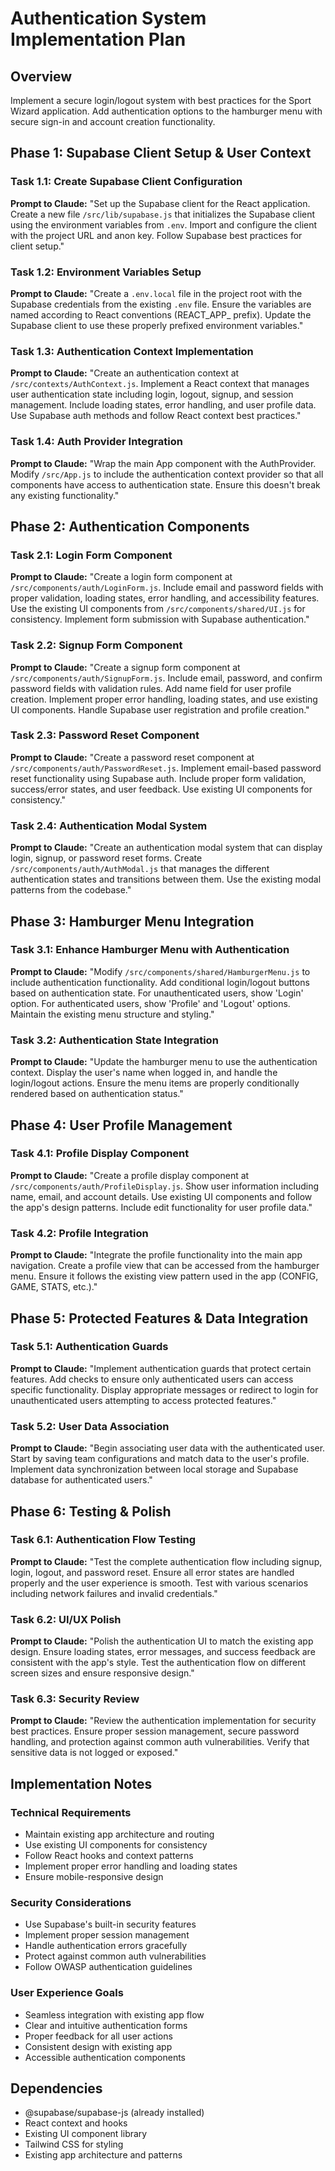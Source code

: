 # Authentication System Implementation Plan

## Overview
Implement a secure login/logout system with best practices for the Sport Wizard application. Add authentication options to the hamburger menu with secure sign-in and account creation functionality.

## Phase 1: Supabase Client Setup & User Context

### Task 1.1: Create Supabase Client Configuration
**Prompt to Claude:** "Set up the Supabase client for the React application. Create a new file `/src/lib/supabase.js` that initializes the Supabase client using the environment variables from `.env`. Import and configure the client with the project URL and anon key. Follow Supabase best practices for client setup."

### Task 1.2: Environment Variables Setup
**Prompt to Claude:** "Create a `.env.local` file in the project root with the Supabase credentials from the existing `.env` file. Ensure the variables are named according to React conventions (REACT_APP_ prefix). Update the Supabase client to use these properly prefixed environment variables."

### Task 1.3: Authentication Context Implementation
**Prompt to Claude:** "Create an authentication context at `/src/contexts/AuthContext.js`. Implement a React context that manages user authentication state including login, logout, signup, and session management. Include loading states, error handling, and user profile data. Use Supabase auth methods and follow React context best practices."

### Task 1.4: Auth Provider Integration
**Prompt to Claude:** "Wrap the main App component with the AuthProvider. Modify `/src/App.js` to include the authentication context provider so that all components have access to authentication state. Ensure this doesn't break any existing functionality."

## Phase 2: Authentication Components

### Task 2.1: Login Form Component
**Prompt to Claude:** "Create a login form component at `/src/components/auth/LoginForm.js`. Include email and password fields with proper validation, loading states, error handling, and accessibility features. Use the existing UI components from `/src/components/shared/UI.js` for consistency. Implement form submission with Supabase authentication."

### Task 2.2: Signup Form Component
**Prompt to Claude:** "Create a signup form component at `/src/components/auth/SignupForm.js`. Include email, password, and confirm password fields with validation rules. Add name field for user profile creation. Implement proper error handling, loading states, and use existing UI components. Handle Supabase user registration and profile creation."

### Task 2.3: Password Reset Component
**Prompt to Claude:** "Create a password reset component at `/src/components/auth/PasswordReset.js`. Implement email-based password reset functionality using Supabase auth. Include proper form validation, success/error states, and user feedback. Use existing UI components for consistency."

### Task 2.4: Authentication Modal System
**Prompt to Claude:** "Create an authentication modal system that can display login, signup, or password reset forms. Create `/src/components/auth/AuthModal.js` that manages the different authentication states and transitions between them. Use the existing modal patterns from the codebase."

## Phase 3: Hamburger Menu Integration

### Task 3.1: Enhance Hamburger Menu with Authentication
**Prompt to Claude:** "Modify `/src/components/shared/HamburgerMenu.js` to include authentication functionality. Add conditional login/logout buttons based on authentication state. For unauthenticated users, show 'Login' option. For authenticated users, show 'Profile' and 'Logout' options. Maintain the existing menu structure and styling."

### Task 3.2: Authentication State Integration
**Prompt to Claude:** "Update the hamburger menu to use the authentication context. Display the user's name when logged in, and handle the login/logout actions. Ensure the menu items are properly conditionally rendered based on authentication status."

## Phase 4: User Profile Management

### Task 4.1: Profile Display Component
**Prompt to Claude:** "Create a profile display component at `/src/components/auth/ProfileDisplay.js`. Show user information including name, email, and account details. Use existing UI components and follow the app's design patterns. Include edit functionality for user profile data."

### Task 4.2: Profile Integration
**Prompt to Claude:** "Integrate the profile functionality into the main app navigation. Create a profile view that can be accessed from the hamburger menu. Ensure it follows the existing view pattern used in the app (CONFIG, GAME, STATS, etc.)."

## Phase 5: Protected Features & Data Integration

### Task 5.1: Authentication Guards
**Prompt to Claude:** "Implement authentication guards that protect certain features. Add checks to ensure only authenticated users can access specific functionality. Display appropriate messages or redirect to login for unauthenticated users attempting to access protected features."

### Task 5.2: User Data Association
**Prompt to Claude:** "Begin associating user data with the authenticated user. Start by saving team configurations and match data to the user's profile. Implement data synchronization between local storage and Supabase database for authenticated users."

## Phase 6: Testing & Polish

### Task 6.1: Authentication Flow Testing
**Prompt to Claude:** "Test the complete authentication flow including signup, login, logout, and password reset. Ensure all error states are handled properly and the user experience is smooth. Test with various scenarios including network failures and invalid credentials."

### Task 6.2: UI/UX Polish
**Prompt to Claude:** "Polish the authentication UI to match the existing app design. Ensure loading states, error messages, and success feedback are consistent with the app's style. Test the authentication flow on different screen sizes and ensure responsive design."

### Task 6.3: Security Review
**Prompt to Claude:** "Review the authentication implementation for security best practices. Ensure proper session management, secure password handling, and protection against common auth vulnerabilities. Verify that sensitive data is not logged or exposed."

## Implementation Notes

### Technical Requirements
- Maintain existing app architecture and routing
- Use existing UI components for consistency
- Follow React hooks and context patterns
- Implement proper error handling and loading states
- Ensure mobile-responsive design

### Security Considerations
- Use Supabase's built-in security features
- Implement proper session management
- Handle authentication errors gracefully
- Protect against common auth vulnerabilities
- Follow OWASP authentication guidelines

### User Experience Goals
- Seamless integration with existing app flow
- Clear and intuitive authentication forms
- Proper feedback for all user actions
- Consistent design with existing app
- Accessible authentication components

## Dependencies
- @supabase/supabase-js (already installed)
- React context and hooks
- Existing UI component library
- Tailwind CSS for styling
- Existing app architecture and patterns
